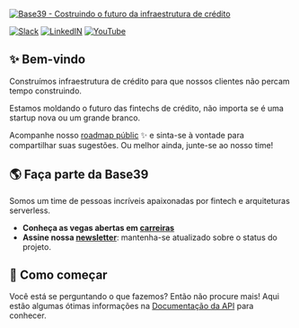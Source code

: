 [![Base39 - Costruindo o futuro da infraestrutura de crédito](./assets/banner-github.png)](https://base39.com.br)

[![Slack](https://img.shields.io/badge/Slack-@base39.slack.com-yellow.svg)](https://base39.slack.com)
[![LinkedIN](https://img.shields.io/badge/LinkedIn-@base39-lightgray.svg)](https://www.linkedin.com/company/base39)
[![YouTube](https://img.shields.io/badge/YouTube-@base39-red.svg)](https://www.youtube.com/@base39_)

## ✨ Bem-vindo

Construímos infraestrutura de crédito para que nossos clientes não percam tempo construindo.

Estamos moldando o futuro das fintechs de crédito, não importa se é uma startup nova ou um grande branco.

Acompanhe nosso [roadmap públic](https://roadmap.base39.com.br) ✨ e sinta-se à vontade para compartilhar suas sugestões. Ou melhor ainda, junte-se ao nosso time!

## 🌎 Faça parte da Base39

Somos um time de pessoas incríveis apaixonadas por fintech e arquiteturas serverless.

- **Conheça as vegas abertas em [carreiras](https://base39.com.br/carreiras)**
- **Assine nossa [newsletter](https://base39.com.br)**: mantenha-se atualizado sobre o status do projeto.

## 📑 Como começar
Você está se perguntando o que fazemos? Então não procure mais! Aqui estão algumas ótimas informações na [Documentação da API](https://developers.base39.com.br) para conhecer.
